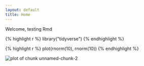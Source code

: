 ```yaml
---
layout: default
title: Home
---
```


Welcome, testing Rmd



{% highlight r %}
library("tidyverse")
{% endhighlight %}


{% highlight r %}
plot(rnorm(10), rnorm(10))
{% endhighlight %}

![plot of chunk unnamed-chunk-2](/rcds/figure/assignments/r-intro/unnamed-chunk-2-1.svg)

